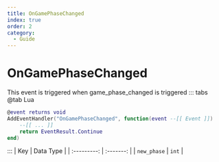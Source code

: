 ```yaml
---
title: OnGamePhaseChanged
index: true
order: 2
category:
  - Guide
---
```


# OnGamePhaseChanged
This event is triggered when game_phase_changed is triggered
::: tabs
@tab Lua
```lua
@event returns void
AddEventHandler("OnGamePhaseChanged", function(event --[[ Event ]])
    --[[ ... ]]
    return EventResult.Continue
end)
```

:::
|     Key     | Data Type |
| :---------: | :-------: |
| `new_phase` |   `int`   |